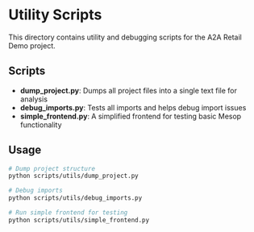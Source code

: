 # Utility Scripts

This directory contains utility and debugging scripts for the A2A Retail Demo project.

## Scripts

- **dump_project.py**: Dumps all project files into a single text file for analysis
- **debug_imports.py**: Tests all imports and helps debug import issues
- **simple_frontend.py**: A simplified frontend for testing basic Mesop functionality

## Usage

```bash
# Dump project structure
python scripts/utils/dump_project.py

# Debug imports
python scripts/utils/debug_imports.py

# Run simple frontend for testing
python scripts/utils/simple_frontend.py
```
